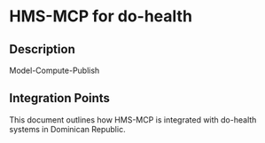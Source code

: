 # HMS-MCP for do-health

## Description

Model-Compute-Publish

## Integration Points

This document outlines how HMS-MCP is integrated with do-health systems in Dominican Republic.

